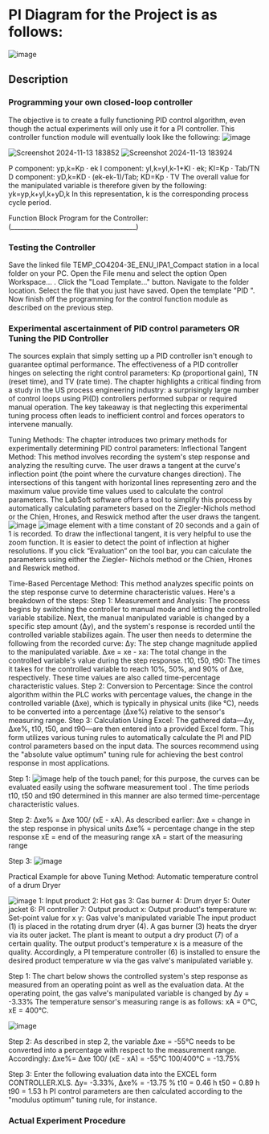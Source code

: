 # PI Diagram for the Project is as follows:
![image](https://github.com/user-attachments/assets/fa9d0203-39ae-4a3d-a39a-b7ce7170303b)

## Description

### Programming your own closed-loop controller

The objective is to create a fully functioning PID control algorithm, even though the actual
experiments will only use it for a PI controller. This controller function module will eventually look like
the following:
![image](https://github.com/user-attachments/assets/d0e052a0-65b8-4e6c-a3c7-136db8ea948a)

![Screenshot 2024-11-13 183852](https://github.com/user-attachments/assets/ff705f90-d6d0-472d-baab-1d4296c1eef0)
![Screenshot 2024-11-13 183924](https://github.com/user-attachments/assets/7c1cdc2e-eeb6-4132-9ece-3c61b540454d)

P component: yp,k=Kp · ek
I component: yI,k=yI,k-1+KI · ek; KI=Kp · Tab/TN
D component: yD,k=KD · (ek-ek-1)/Tab; KD=Kp · TV
The overall value for the manipulated variable is therefore given by the following: yk=yp,k+yI,k+yD,k
In this representation, k is the corresponding process cycle period.

Function Block Program for the Controller:
(_______________________________________)

### Testing the Controller

Save the linked file TEMP_CO4204-3E_ENU_IPA1_Compact station in a local folder on
your PC.
Open the File menu and select the option Open Workspace... .
Click the "Load Template..." button.
Navigate to the folder location.
Select the file that you just have saved.
Open the template "PID ".
Now finish off the programming for the control function module as described on the
previous step.

### Experimental ascertainment of PID control parameters OR Tuning the PID Controller

The sources explain that simply setting up a PID controller isn't enough to guarantee optimal performance. The effectiveness of a PID controller hinges on selecting the right control parameters: Kp (proportional gain), TN (reset time), and TV (rate time). The chapter highlights a critical finding from a study in the US process engineering industry: a surprisingly large number of control loops using PI(D) controllers performed subpar or required manual operation. The key takeaway is that neglecting this experimental tuning process often leads to inefficient control and forces operators to intervene manually.

Tuning Methods:
The chapter introduces two primary methods for experimentally determining PID control parameters:
Inflectional Tangent Method:
This method involves recording the system's step response and analyzing the resulting curve.
The user draws a tangent at the curve's inflection point (the point where the curvature changes direction).
The intersections of this tangent with horizontal lines representing zero and the maximum value provide time values used to calculate the control parameters.
The LabSoft software offers a tool to simplify this process by automatically calculating parameters based on the Ziegler-Nichols method or the Chien, Hrones, and Reswick method after the user draws the tangent.
![image](https://github.com/user-attachments/assets/ff80009b-4f2f-4ae0-b32e-5be6ad1ea427)
![image](https://github.com/user-attachments/assets/37474d96-f84f-481e-aa85-3a85604bb410)
element with a time constant of 20 seconds and a gain of 1 is recorded.
To draw the inflectional tangent, it is very helpful to use the zoom function. It is easier to detect the
point of inflection at higher resolutions.
If you click “Evaluation” on the tool bar, you can calculate the parameters using either the Ziegler-
Nichols method or the Chien, Hrones and Reswick method.

Time-Based Percentage Method:
This method analyzes specific points on the step response curve to determine characteristic values. Here's a breakdown of the steps:
Step 1: Measurement and Analysis: The process begins by switching the controller to manual mode and letting the controlled variable stabilize. Next, the manual manipulated variable is changed by a specific step amount (Δy), and the system's response is recorded until the controlled variable stabilizes again. The user then needs to determine the following from the recorded curve:
Δy: The step change magnitude applied to the manipulated variable.
Δxe = xe - xa: The total change in the controlled variable's value during the step response.
t10, t50, t90: The times it takes for the controlled variable to reach 10%, 50%, and 90% of Δxe, respectively. These time values are also called time-percentage characteristic values.
Step 2: Conversion to Percentage: Since the control algorithm within the PLC works with percentage values, the change in the controlled variable (Δxe), which is typically in physical units (like °C), needs to be converted into a percentage (Δxe%) relative to the sensor's measuring range.
Step 3: Calculation Using Excel: The gathered data—Δy, Δxe%, t10, t50, and t90—are then entered into a provided Excel form. This form utilizes various tuning rules to automatically calculate the PI and PID control parameters based on the input data. The sources recommend using the "absolute value optimum" tuning rule for achieving the best control response in most applications.

Step 1: 
![image](https://github.com/user-attachments/assets/c42582a2-dd00-420e-8651-657eb0c02dad)
help of the touch panel; for this purpose, the curves can be evaluated easily using the software
measurement tool . The time periods t10, t50 and t90 determined in this manner are also termed
time-percentage characteristic values.

Step 2:
Δxe% = Δxe 100/ (xE - xA).
As described earlier:
Δxe = change in the step response in physical units
Δxe% = percentage change in the step response
xE = end of the measuring range
xA = start of the measuring range

Step 3:
![image](https://github.com/user-attachments/assets/fd8ddd85-296f-4661-91e5-08af0d207ef5)

Practical Example for above Tuning Method:
Automatic temperature control of a drum Dryer

![image](https://github.com/user-attachments/assets/54b55561-380e-46b9-a540-65023ceea523)
1: Input product
2: Hot gas
3: Gas burner
4: Drum dryer
5: Outer jacket
6: PI controller
7: Output product
x: Output product's temperature
w: Set-point value for x
y: Gas valve's manipulated variable
The input product (1) is placed in the rotating drum dryer (4). A gas burner (3) heats the dryer via its
outer jacket. The plant is meant to output a dry product (7) of a certain quality. The output product's
temperature x is a measure of the quality. Accordingly, a PI temperature controller (6) is installed to
ensure the desired product temperature w via the gas valve's manipulated variable y.

Step 1:
The chart below shows the controlled system's step response as measured from an operating point
as well as the evaluation data. At the operating point, the gas valve's manipulated variable is
changed by
Δy = -3.33%
The temperature sensor's measuring range is as follows:
xA = 0°C,
xE = 400°C.

![image](https://github.com/user-attachments/assets/2029a9ab-7703-47c6-9389-465ffce8de04)

Step 2:
As described in step 2, the variable Δxe = -55°C needs to be converted into a percentage with
respect to the measurement range. Accordingly:
Δxe%= Δxe 100/ (xE - xA) = -55°C 100/400°C = -13.75%

Step 3:
Enter the following evaluation data into the EXCEL form CONTROLLER.XLS.
Δy= -3.33%,
Δxe% = -13.75 %
t10 = 0.46 h
t50 = 0.89 h
t90 = 1.53 h
PI control parameters are then calculated according to the "modulus optimum" tuning rule, for
instance.

### Actual Experiment Procedure

